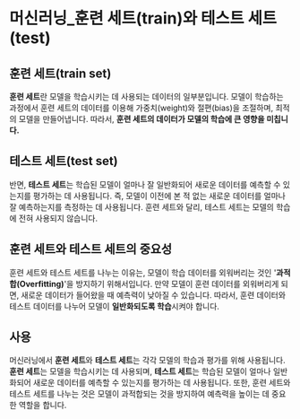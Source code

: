 # 머신러닝_훈련 세트(train)와 테스트 세트(test)

## 훈련 세트(train set)

**훈련 세트**란 모델을 학습시키는 데 사용되는 데이터의 일부분입니다. 모델이 학습하는 과정에서 훈련 세트의 데이터를 이용해 가중치(weight)와 절편(bias)을 조절하며, 최적의 모델을 만들어냅니다. 따라서, **훈련 세트의 데이터가 모델의 학습에 큰 영향을 미칩니다.**

## 테스트 세트(test set)

반면, **테스트 세트**는 학습된 모델이 얼마나 잘 일반화되어 새로운 데이터를 예측할 수 있는지를 평가하는 데 사용됩니다. 즉, 모델이 이전에 본 적 없는 새로운 데이터를 얼마나 잘 예측하는지를 측정하는 데 사용됩니다. 훈련 세트와 달리, 테스트 세트는 모델의 학습에 전혀 사용되지 않습니다.

## 훈련 세트와 테스트 세트의 중요성

훈련 세트와 테스트 세트를 나누는 이유는, 모델이 학습 데이터를 외워버리는 것인 '**과적합(Overfitting)**'을 방지하기 위해서입니다. 만약 모델이 훈련 데이터를 외워버리게 되면, 새로운 데이터가 들어왔을 때 예측력이 낮아질 수 있습니다. 따라서, 훈련 데이터와 테스트 데이터를 나누어 모델이 **일반화되도록 학습**시켜야 합니다.

## 사용

머신러닝에서 **훈련 세트**와 **테스트 세트**는 각각 모델의 학습과 평가를 위해 사용됩니다. **훈련 세트**는 모델을 학습시키는 데 사용되며, **테스트 세트**는 학습된 모델이 얼마나 일반화되어 새로운 데이터를 예측할 수 있는지를 평가하는 데 사용됩니다. 또한, 훈련 세트와 테스트 세트를 나누는 것은 모델이 과적합되는 것을 방지하여 예측력을 높이는 데 중요한 역할을 합니다.